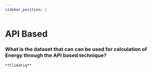 ```yaml
---
sidebar_position: 2
---
```



# API Based


### What is the dataset that can can be used for calculation of Energy through the API based technique?

    **Climatiq** 